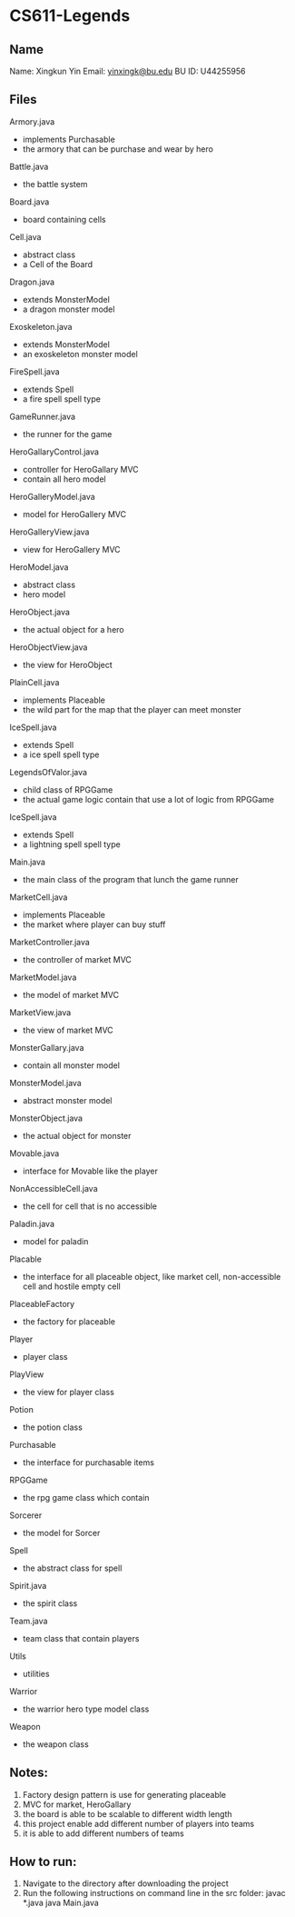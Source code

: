 # CS611-Legends

Name
-------------------------------------------------------------------------------------------------
Name: Xingkun Yin
Email: yinxingk@bu.edu
BU ID: U44255956


Files
-------------------------------------------------------------------------------------------------

Armory.java
- implements Purchasable
- the armory that can be purchase and wear by hero

Battle.java
- the battle system

Board.java
- board containing cells

Cell.java
- abstract class
- a Cell of the Board

Dragon.java
- extends MonsterModel
- a dragon monster model

Exoskeleton.java
- extends MonsterModel
- an exoskeleton monster model

FireSpell.java
- extends Spell
- a fire spell spell type

GameRunner.java
- the runner for the game

HeroGallaryControl.java
- controller for HeroGallary MVC
- contain all hero model

HeroGalleryModel.java
- model for HeroGallery MVC

HeroGalleryView.java
- view for HeroGallery MVC

HeroModel.java
- abstract class
- hero model

HeroObject.java
- the actual object for a hero

HeroObjectView.java
- the view for HeroObject

PlainCell.java
- implements Placeable
- the wild part for the map that the player can meet monster

IceSpell.java
- extends Spell
- a ice spell spell type

LegendsOfValor.java
- child class of RPGGame
- the actual game logic contain that use a lot of logic from RPGGame

IceSpell.java
- extends Spell
- a lightning spell spell type

Main.java
- the main class of the program that lunch the game runner

MarketCell.java
- implements Placeable
- the market where player can buy stuff

MarketController.java
- the controller of market MVC

MarketModel.java
- the model of market MVC

MarketView.java
- the view of market MVC

MonsterGallary.java
- contain all monster model

MonsterModel.java
- abstract monster model

MonsterObject.java
- the actual object for monster

Movable.java
- interface for Movable like the player

NonAccessibleCell.java
- the cell for cell that is no accessible

Paladin.java
- model for paladin

Placable
- the interface for all placeable object, like market cell, non-accessible cell and hostile empty cell

PlaceableFactory
- the factory for placeable

Player
- player class

PlayView
- the view for player class

Potion
- the potion class

Purchasable
- the interface for purchasable items

RPGGame
- the rpg game class which contain

Sorcerer
- the model for Sorcer

Spell
- the abstract class for spell

Spirit.java
- the spirit class

Team.java
- team class that contain players

Utils
- utilities

Warrior
- the warrior hero type model class

Weapon
- the weapon class

Notes:
-------------------------------------------------------------------------------------------------
1. Factory design pattern is use for generating placeable
2. MVC for market, HeroGallary
3. the board is able to be scalable to different width length
4. this project enable add different number of players into teams
5. it is able to add different numbers of teams


How to run:
-------------------------------------------------------------------------------------------------
1. Navigate to the directory after downloading the project
2. Run the following instructions on command line in the src folder:
   javac *.java
   java Main.java
